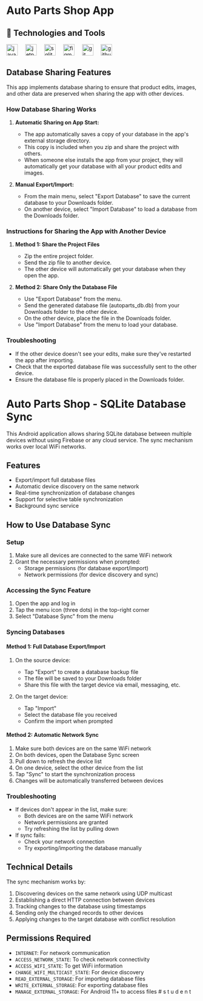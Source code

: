 # Auto Parts Shop App

## 🚀 Technologies and Tools
<div align="left">
  <img src="https://cdn.jsdelivr.net/gh/devicons/devicon/icons/java/java-original.svg" height="30" alt="java logo"  />
  <img width="12" />
  <img src="https://cdn.jsdelivr.net/gh/devicons/devicon/icons/androidstudio/androidstudio-original.svg" height="30" alt="jetpackcompose logo"  />
  <img width="12" />
  <img src="https://cdn.jsdelivr.net/gh/devicons/devicon/icons/sqlite/sqlite-original.svg" height="30" alt="sqlite logo"  />
  <img width="12" />
  <img src="https://cdn.jsdelivr.net/gh/devicons/devicon/icons/figma/figma-original.svg" height="30" alt="figma logo"  />
  <img width="12" />
  <img src="https://cdn.jsdelivr.net/gh/devicons/devicon/icons/git/git-original.svg" height="30" alt="git logo"  />
  <img width="12" />
  <img src="https://skillicons.dev/icons?i=github" height="30" alt="github logo"  />
  <img width="12" />
</div>

## Database Sharing Features

This app implements database sharing to ensure that product edits, images, and other data are preserved when sharing the app with other devices.

### How Database Sharing Works

1. **Automatic Sharing on App Start:**
   - The app automatically saves a copy of your database in the app's external storage directory.
   - This copy is included when you zip and share the project with others.
   - When someone else installs the app from your project, they will automatically get your database with all your product edits and images.

2. **Manual Export/Import:**
   - From the main menu, select "Export Database" to save the current database to your Downloads folder.
   - On another device, select "Import Database" to load a database from the Downloads folder.

### Instructions for Sharing the App with Another Device

1. **Method 1: Share the Project Files**
   - Zip the entire project folder.
   - Send the zip file to another device.
   - The other device will automatically get your database when they open the app.

2. **Method 2: Share Only the Database File**
   - Use "Export Database" from the menu.
   - Send the generated database file (autoparts_db.db) from your Downloads folder to the other device.
   - On the other device, place the file in the Downloads folder.
   - Use "Import Database" from the menu to load your database.

### Troubleshooting

- If the other device doesn't see your edits, make sure they've restarted the app after importing.
- Check that the exported database file was successfully sent to the other device.
- Ensure the database file is properly placed in the Downloads folder.

# Auto Parts Shop - SQLite Database Sync

This Android application allows sharing SQLite database between multiple devices without using Firebase or any cloud service. The sync mechanism works over local WiFi networks.

## Features

- Export/import full database files
- Automatic device discovery on the same network
- Real-time synchronization of database changes
- Support for selective table synchronization
- Background sync service

## How to Use Database Sync

### Setup

1. Make sure all devices are connected to the same WiFi network
2. Grant the necessary permissions when prompted:
   - Storage permissions (for database export/import)
   - Network permissions (for device discovery and sync)

### Accessing the Sync Feature

1. Open the app and log in
2. Tap the menu icon (three dots) in the top-right corner
3. Select "Database Sync" from the menu

### Syncing Databases

#### Method 1: Full Database Export/Import

1. On the source device:
   - Tap "Export" to create a database backup file
   - The file will be saved to your Downloads folder
   - Share this file with the target device via email, messaging, etc.

2. On the target device:
   - Tap "Import"
   - Select the database file you received
   - Confirm the import when prompted

#### Method 2: Automatic Network Sync

1. Make sure both devices are on the same WiFi network
2. On both devices, open the Database Sync screen
3. Pull down to refresh the device list
4. On one device, select the other device from the list
5. Tap "Sync" to start the synchronization process
6. Changes will be automatically transferred between devices

### Troubleshooting

- If devices don't appear in the list, make sure:
  - Both devices are on the same WiFi network
  - Network permissions are granted
  - Try refreshing the list by pulling down
- If sync fails:
  - Check your network connection
  - Try exporting/importing the database manually

## Technical Details

The sync mechanism works by:
1. Discovering devices on the same network using UDP multicast
2. Establishing a direct HTTP connection between devices
3. Tracking changes to the database using timestamps
4. Sending only the changed records to other devices
5. Applying changes to the target database with conflict resolution

## Permissions Required

- `INTERNET`: For network communication
- `ACCESS_NETWORK_STATE`: To check network connectivity
- `ACCESS_WIFI_STATE`: To get WiFi information
- `CHANGE_WIFI_MULTICAST_STATE`: For device discovery
- `READ_EXTERNAL_STORAGE`: For importing database files
- `WRITE_EXTERNAL_STORAGE`: For exporting database files
- `MANAGE_EXTERNAL_STORAGE`: For Android 11+ to access files #   s t u d e n t 
 
 
